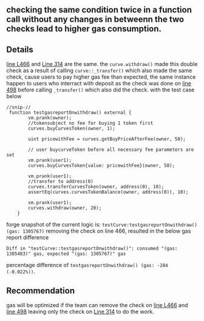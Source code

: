 ## checking the same condition twice in a function call without any changes in betweenn the two checks lead to higher gas consumption.
## Details 
[line L466](https://github.com/code-423n4/2024-01-curves/blob/516aedb7b9a8d341d0d2666c23780d2bd8a9a600/contracts/Curves.sol#L466) and [Line 314](https://github.com/code-423n4/2024-01-curves/blob/516aedb7b9a8d341d0d2666c23780d2bd8a9a600/contracts/Curves.sol#L314) are the same.
the `curve.withdraw()` made this double check as a result of calling `curve::_transfer()` which also made the same check, cause users to pay higher gas fee than expected, the same instance happen to users who interract with deposit as the check was done on [line 498](https://github.com/code-423n4/2024-01-curves/blob/516aedb7b9a8d341d0d2666c23780d2bd8a9a600/contracts/Curves.sol#L498) before calling `_transfer()` which also did the check.
with the test case below 
```
//snip-//
 function testgasreportOnwithdraw() external {
        vm.prank(owner);
        //tokensubject no fee for buying 1 token first
        curves.buyCurvesToken(owner, 1);

        uint pricewithFee = curves.getBuyPriceAfterFee(owner, 50);

        // user buycurveToken before all necessary fee parameters are set
        vm.prank(user1);
        curves.buyCurvesToken{value: pricewithFee}(owner, 50);

        vm.prank(user1);
        //transfer to address(0)
        curves.transferCurvesToken(owner, address(0), 10);
        assertEq(curves.curvesTokenBalance(owner, address(0)), 10);

        vm.prank(user1);
        curves.withdraw(owner, 20);
    }
```
forge snapshot of the current logic is:
`testCurve:testgasreportOnwithdraw() (gas: 1305767)`
removing the check on line 466, resulted in the below gas report difference
```
Diff in "testCurve::testgasreportOnwithdraw()": consumed "(gas: 1305483)" gas, expected "(gas: 1305767)" gas
 ```
percentage difference of 
` testgasreportOnwithdraw() (gas: -284 (-0.022%)) `.
## Recommendation
gas will be optimized if the team can remove the check on [line L466](https://github.com/code-423n4/2024-01-curves/blob/516aedb7b9a8d341d0d2666c23780d2bd8a9a600/contracts/Curves.sol#L466) and [line 498](https://github.com/code-423n4/2024-01-curves/blob/516aedb7b9a8d341d0d2666c23780d2bd8a9a600/contracts/Curves.sol#L498) leaving only the check on [Line 314](https://github.com/code-423n4/2024-01-curves/blob/516aedb7b9a8d341d0d2666c23780d2bd8a9a600/contracts/Curves.sol#L314) to do the work.
